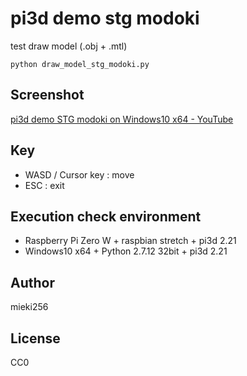 <!-- -*- encoding: utf-8 -*- -->

pi3d demo stg modoki
====================

test draw model (.obj + .mtl)

    python draw_model_stg_modoki.py


Screenshot
----------

[pi3d demo STG modoki on Windows10 x64 - YouTube](https://youtu.be/uFN7cQmDUcA)


Key
---

- WASD / Cursor key : move
- ESC : exit

Execution check environment
---------------------------

- Raspberry Pi Zero W + raspbian stretch + pi3d 2.21
- Windows10 x64 + Python 2.7.12 32bit + pi3d 2.21

Author
------

mieki256


License
-------

CC0
